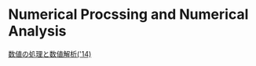 # Numerical Procssing and Numerical Analysis
[数値の処理と数値解析('14)](http://www.ouj.ac.jp/hp/kamoku/H28/kyouyou/C/joho/1570137.html)